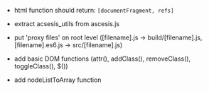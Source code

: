 * html function should return: `[documentFragment, refs]`

* extract acsesis_utils from ascesis.js

* put 'proxy files' on root level ([filename].js -> build/[filename].js, [filename].es6.js -> src/[filename].js)

* add basic DOM functions (attr(), addClass(), removeClass(), toggleClass(), $())

* add nodeListToArray function
